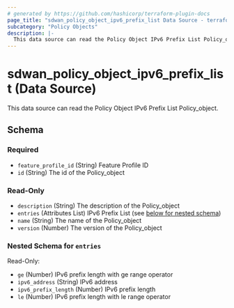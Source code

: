 ```yaml
---
# generated by https://github.com/hashicorp/terraform-plugin-docs
page_title: "sdwan_policy_object_ipv6_prefix_list Data Source - terraform-provider-sdwan"
subcategory: "Policy Objects"
description: |-
  This data source can read the Policy Object IPv6 Prefix List Policy_object.
---
```


# sdwan_policy_object_ipv6_prefix_list (Data Source)

This data source can read the Policy Object IPv6 Prefix List Policy_object.



<!-- schema generated by tfplugindocs -->
## Schema

### Required

- `feature_profile_id` (String) Feature Profile ID
- `id` (String) The id of the Policy_object

### Read-Only

- `description` (String) The description of the Policy_object
- `entries` (Attributes List) IPv6 Prefix List (see [below for nested schema](#nestedatt--entries))
- `name` (String) The name of the Policy_object
- `version` (Number) The version of the Policy_object

<a id="nestedatt--entries"></a>
### Nested Schema for `entries`

Read-Only:

- `ge` (Number) IPv6 prefix length with ge range operator
- `ipv6_address` (String) IPv6 address
- `ipv6_prefix_length` (Number) IPv6 prefix length
- `le` (Number) IPv6 prefix length with le range operator
